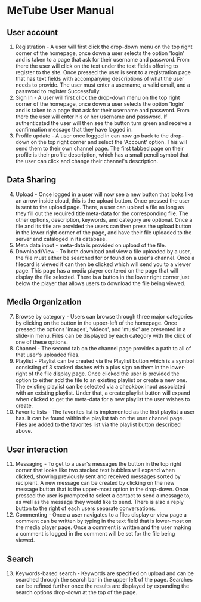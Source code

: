 # MeTube User Manual

## User account
1. Registration - A user will first click the drop-down menu on the top right corner of the homepage, once down a user selects the option 'login' and is taken to a page that ask for their username and password. From there the user will click on the text under the text fields offering to register to the site. Once pressed the user is sent to a registration page that has text fields with accompanying descriptions of what the user needs to provide. The user must enter a username, a valid email, and a password to register Successfully.  
2. Sign In - A user will first click the drop-down menu on the top right corner of the homepage, once down a user selects the option 'login' and is taken to a page that ask for their username and password. From there the user will enter his or her username and password. If authenticated the user will then see the button turn green and receive a confirmation message that they have logged in.
3. Profile update - A user once logged in can now go back to the drop-down on the top right corner and select the 'Account' option. This will send them to their own channel page. The first tabbed page on their profile is their profile description, which has a small pencil symbol that the user can click and change their channel's description.  

## Data Sharing
4. Upload - Once logged in a user will now see a new button that looks like an arrow inside cloud, this is the upload button. Once pressed the user is sent to the upload page. There, a user can upload a file as long as they fill out the required title meta-data for the corresponding file. The other options, description, keywords, and category are optional. Once a file and its title are provided the users can then press the upload button in the lower right corner of the page, and have their file uploaded to the server and cataloged in its database.  
5. Meta data input - meta-data is provided on upload of the file.  
6. Download/View - To both download and view a file uploaded by a user, the file must either be searched for or found on a user's channel. Once a filecard is viewed it can then be clicked which will send you to a viewer page. This page has a media player centered on the page that will display the file selected. There is a button in the lower right corner just below the player that allows users to download the file being viewed.

## Media Organization
7. Browse by category - Users can browse through three major categories by clicking on the button in the upper-left of the homepage. Once pressed the options 'images', 'videos', and 'music' are presented in a slide-in menu. Files can be displayed by each category with the click of one of these options.
8. Channel - The second tab on the channel page provides a path to all of that user's uploaded files.
9. Playlist - Playlist can be created via the Playlist button which is a symbol consisting of 3 stacked dashes with a plus sign on them in the lower-right of the file display page. Once clicked the user is provided the option to either add the file to an existing playlist or create a new one. The existing playlist can be selected via a checkbox input associated with an existing playlist. Under that, a create playlist button will expand when clicked to get the meta-data for a new playlist the user wishes to create.
10. Favorite lists - The favorites list is implemented as the first playlist a user has. It can be found within the playlist tab on the user channel page. Files are added to the favorites list via the playlist button described above.

## User interaction
11. Messaging - To get to a user's messages the button in the top right corner that looks like two stacked text bubbles will expand when clicked, showing previously sent and received messages sorted by recipient. A new message can be created by clicking on the new message button that is the upper-most option in the drop-down. Once pressed the user is prompted to select a contact to send a message to, as well as the message they would like to send. There is also a reply button to the right of each users separate conversations.  
12. Commenting - Once a user navigates to a files display or view page a comment can be written by typing in the text field that is lower-most on the media player page. Once a comment is written and the user making a comment is logged in the comment will be set for the file being viewed.

## Search
13. Keywords-based search - Keywords are specified on upload and can be searched through the search bar in the upper left of the page. Searches can be refined further once the results are displayed by expanding the search options drop-down at the top of the page.
